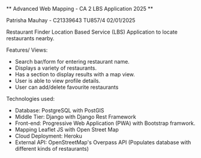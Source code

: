 ** Advanced Web Mapping - CA 2 LBS Application 2025 **

Patrisha Mauhay - C21339643 
TU857/4
02/01/2025

Restaurant Finder
Location Based Service (LBS) Application to locate restaurants nearby.

Features/ Views:
- Search bar/form for entering restaurant name.
- Displays a variety of restaurants. 
- Has a section to display results with a map view.
- User is able to view profile details.
- User can add/delete favourite restaurants

Technologies used:
- Database: PostgreSQL with PostGIS
- Middle Tier: Django with Django Rest Framework
- Front-end: Progressive Web Application (PWA) with Bootstrap framwork.
- Mapping Leaflet JS with Open Street Map
- Cloud Deployment: Heroku
- External API: OpenStreetMap's Overpass API (Populates database with different kinds of restaurants)



